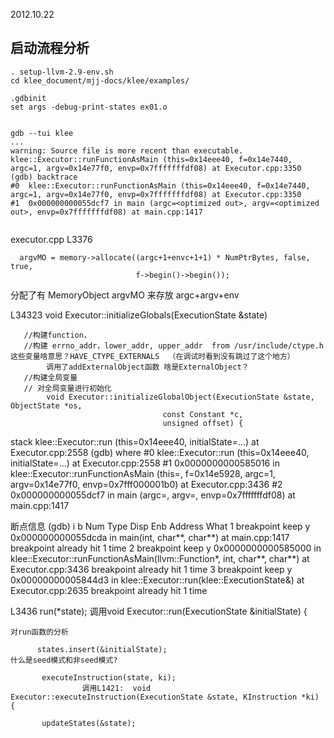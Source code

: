 
2012.10.22
## 启动流程分析

```
. setup-llvm-2.9-env.sh
cd klee_document/mjj-docs/klee/examples/

.gdbinit
set args -debug-print-states ex01.o


gdb --tui klee
...
warning: Source file is more recent than executable.
klee::Executor::runFunctionAsMain (this=0x14eee40, f=0x14e7440, argc=1, argv=0x14e77f0, envp=0x7fffffffdf08) at Executor.cpp:3350
(gdb) backtrace 
#0  klee::Executor::runFunctionAsMain (this=0x14eee40, f=0x14e7440, argc=1, argv=0x14e77f0, envp=0x7fffffffdf08) at Executor.cpp:3350
#1  0x000000000055dcf7 in main (argc=<optimized out>, argv=<optimized out>, envp=0x7fffffffdf08) at main.cpp:1417


```

executor.cpp 
L3376

      argvMO = memory->allocate((argc+1+envc+1+1) * NumPtrBytes, false, true,
                                f->begin()->begin());
      
分配了有 MemoryObject argvMO 来存放 argc+argv+env


L34323 
  void Executor::initializeGlobals(ExecutionState &state) 

       //构建function，
       //构建 errno_addr，lower_addr, upper_addr  from /usr/include/ctype.h 这些变量啥意思？HAVE_CTYPE_EXTERNALS  （在调试时看到没有跳过了这个地方）	
            调用了addExternalObject函数 啥是ExternalObject？
       //构建全局变量
       // 对全局变量进行初始化
            void Executor::initializeGlobalObject(ExecutionState &state, ObjectState *os,
                                      const Constant *c, 
                                      unsigned offset) {


stack
klee::Executor::run (this=0x14eee40, initialState=...) at Executor.cpp:2558
(gdb) where
#0  klee::Executor::run (this=0x14eee40, initialState=...) at Executor.cpp:2558
#1  0x0000000000585016 in klee::Executor::runFunctionAsMain (this=<optimized out>, f=0x14e5928, argc=1, argv=0x14e77f0, envp=0x7fff000001b0)
    at Executor.cpp:3436
#2  0x000000000055dcf7 in main (argc=<optimized out>, argv=<optimized out>, envp=0x7fffffffdf08) at main.cpp:1417

断点信息
(gdb) i b
Num     Type           Disp Enb Address            What
1       breakpoint     keep y   0x000000000055dcda in main(int, char**, char**) at main.cpp:1417
        breakpoint already hit 1 time
2       breakpoint     keep y   0x0000000000585000 in klee::Executor::runFunctionAsMain(llvm::Function*, int, char**, char**) 
                                                   at Executor.cpp:3436
        breakpoint already hit 1 time
3       breakpoint     keep y   0x00000000005844d3 in klee::Executor::run(klee::ExecutionState&) at Executor.cpp:2635
        breakpoint already hit 1 time


L3436
   run(*state);
           调用void Executor::run(ExecutionState &initialState) {

    对run函数的分析

          states.insert(&initialState);  
    什么是seed模式和非seed模式?

           executeInstruction(state, ki);
                    调用L1421:  void Executor::executeInstruction(ExecutionState &state, KInstruction *ki) {

           updateStates(&state);    

